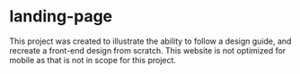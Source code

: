 # landing-page

This project was created to illustrate the ability to follow a design guide, and recreate a front-end design from scratch. This website is not optimized for mobile as that is not in scope for this project.